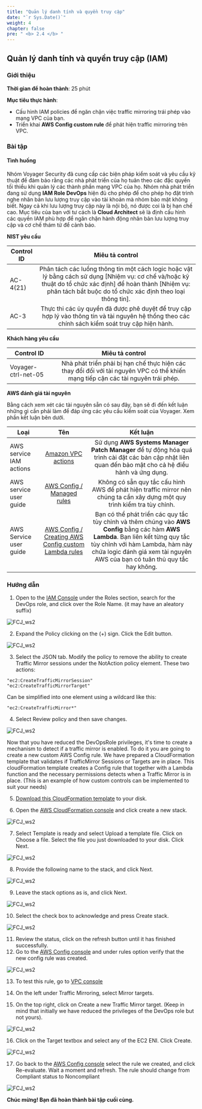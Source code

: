 ```yaml
---
title: "Quản lý danh tính và quyền truy cập"
date: "`r Sys.Date()`"
weight: 4
chapter: false
pre: " <b> 2.4 </b> "
---
```


## Quản lý danh tính và quyền truy cập (IAM)

### Giới thiệu

**Thời gian để hoàn thành**: 25 phút

**Mục tiêu thực hành**:

- Cấu hình IAM policies để ngăn chặn việc traffic mirroring trái phép vào mạng VPC của bạn.
- Triển khai **AWS Config custom rule** để phát hiện traffic mirroring trên VPC.

### Bài tập

#### Tình huống

Nhóm Voyager Security đã cung cấp các biện pháp kiểm soát và yêu cầu kỹ thuật để đảm bảo rằng các nhà phát triển của họ tuân theo các đặc quyền tối thiểu khi quản lý các thành phần mạng VPC của họ. Nhóm nhà phát triển đang sử dụng **IAM Role DevOps** hiện đủ cho phép để cho phép họ đặt trình nghe nhân bản lưu lượng truy cập vào tài khoản mà nhóm bảo mật không biết. Ngay cả khi lưu lượng truy cập này là nội bộ, nó được coi là bị hạn chế cao. Mục tiêu của bạn với tư cách là **Cloud Architect** sẽ là định cấu hình các quyền IAM phù hợp để ngăn chặn hành động nhân bản lưu lượng truy cập và cơ chế thám tử để cảnh báo.

**NIST yêu cầu**

| Control ID |                                                                                                     Miêu tả control                                                                                                      |
| ---------- | :----------------------------------------------------------------------------------------------------------------------------------------------------------------------------------------------------------------------: |
| AC-4(21)   | Phân tách các luồng thông tin một cách logic hoặc vật lý bằng cách sử dụng [Nhiệm vụ: cơ chế và/hoặc kỹ thuật do tổ chức xác định] để hoàn thành [Nhiệm vụ: phân tách bắt buộc do tổ chức xác định theo loại thông tin]. |
| AC-3       |                                    Thực thi các ủy quyền đã được phê duyệt để truy cập hợp lý vào thông tin và tài nguyên hệ thống theo các chính sách kiểm soát truy cập hiện hành.                                     |

**Khách hàng yêu cầu**

| Control ID          |                                                          Miêu tả control                                                          |
| ------------------- | :-------------------------------------------------------------------------------------------------------------------------------: |
| Voyager-ctrl-net-05 | Nhà phát triển phải bị hạn chế thực hiện các thay đổi đối với tài nguyên VPC có thể khiến mạng tiếp cận các tài nguyên trái phép. |

**AWS đánh giá tài nguyên**

Bằng cách xem xét các tài nguyên sẵn có sau đây, bạn sẽ đi đến kết luận những gì cần phải làm để đáp ứng các yêu cầu kiểm soát của Voyager. Xem phần kết luận bên dưới.

| Loại                    |                                                                                 Tên                                                                                  |                                                                                                                      Kết luận                                                                                                                       |
| ----------------------- | :------------------------------------------------------------------------------------------------------------------------------------------------------------------: | :-------------------------------------------------------------------------------------------------------------------------------------------------------------------------------------------------------------------------------------------------: |
| AWS service IAM actions |                              [Amazon VPC actions](https://docs.aws.amazon.com/AWSEC2/latest/APIReference/OperationList-query-vpc.html)                               |                                               Sử dụng **AWS Systems Manager Patch Manager** để tự động hóa quá trình cài đặt các bản cập nhật liên quan đến bảo mật cho cả hệ điều hành và ứng dụng.                                                |
| AWS service user guide  |                       [AWS Config / Managed rules](https://docs.aws.amazon.com/config/latest/developerguide/managed-rules-by-aws-config.html)                        |                                                              Không có sẵn quy tắc cấu hình AWS để phát hiện traffic mirror nên chúng ta cần xây dựng một quy trình kiểm tra tùy chỉnh.                                                              |
| AWS Service user guide  | [AWS Config / Creating AWS Config custom Lambda rules](https://docs.aws.amazon.com/config/latest/developerguide/evaluate-config_develop-rules_lambda-functions.html) | Bạn có thể phát triển các quy tắc tùy chỉnh và thêm chúng vào **AWS Config** bằng các hàm **AWS Lambda**. Bạn liên kết từng quy tắc tùy chỉnh với hàm Lambda, hàm này chứa logic đánh giá xem tài nguyên AWS của bạn có tuân thủ quy tắc hay không. |

### Hướng dẫn

1. Open to the [IAM Console](https://us-east-1.console.aws.amazon.com/iamv2/home?region=us-east-1#) under the Roles section, search for the DevOps role, and click over the Role Name. (it may have an aleatory suffix)

![FCJ_ws2](/images/2.scenario/211.png)

2. Expand the Policy clicking on the (+) sign. Click the Edit button.

![FCJ_ws2](/images/2.scenario/212.png)

3. Select the JSON tab. Modify the policy to remove the ability to create Traffic Mirror sessions under the NotAction policy element. These two actions:

```
"ec2:CreateTrafficMirrorSession"
"ec2:CreateTrafficMirrorTarget"
```

Can be simplified into one element using a wildcard like this:

```
"ec2:CreateTrafficMirror*"
```

4. Select Review policy and then save changes.

![FCJ_ws2](/images/2.scenario/213.png)

Now that you have reduced the DevOpsRole privileges, it's time to create a mechanism to detect if a traffic mirror is enabled. To do it you are going to create a new custom AWS Config rule. We have prepared a CloudFormation template that validates if TrafficMirror Sessions or Targets are in place. This cloudFormation template creates a Config rule that together with a Lambda function and the necessary permissions detects when a Traffic Mirror is in place. (This is an example of how custom controls can be implemented to suit your needs)

5. [Download this CloudFormation template](https://static.us-east-1.prod.workshops.aws/public/7609f68d-8f02-45f1-ac24-da0e810d440f/static/Custom-Rule-Traffic-Mirror.yaml) to your disk.

6. Open the [AWS CloudFormation console](https://console.aws.amazon.com/cloudformation/home?region=us-east-1#/stacks/new?stackName=traffic-mirror) and click create a new stack.

![FCJ_ws2](/images/2.scenario/214.png)

7. Select Template is ready and select Upload a template file. Click on Choose a file. Select the file you just downloaded to your disk. Click Next.

![FCJ_ws2](/images/2.scenario/215.png)

8. Provide the following name to the stack, and click Next.

![FCJ_ws2](/images/2.scenario/216.png)

9. Leave the stack options as is, and click Next.

![FCJ_ws2](/images/2.scenario/217.png)

10. Select the check box to acknowledge and press Create stack.

![FCJ_ws2](/images/2.scenario/218.png)

11. Review the status, click on the refresh button until it has finished successfully.
12. Go to the [AWS Config console](https://us-east-1.console.aws.amazon.com/config/home?region=us-east-1#) and under rules option verify that the new config rule was created.

![FCJ_ws2](/images/2.scenario/219.png)

13. To test this rule, go to [VPC console](https://us-east-1.console.aws.amazon.com/vpc/home?region=us-east-1#)

14. On the left under Traffic Mirroring, select Mirror targets.

15. On the top right, click on Create a new Traffic Mirror target. (Keep in mind that initially we have reduced the privileges of the DevOps role but not yours).

![FCJ_ws2](/images/2.scenario/220.png)

16. Click on the Target textbox and select any of the EC2 ENI. Click Create.

![FCJ_ws2](/images/2.scenario/221.png)

17. Go back to the [AWS Config console](https://us-east-1.console.aws.amazon.com/config/home?region=us-east-1#) select the rule we created, and click Re-evaluate. Wait a moment and refresh. The rule should change from Compliant status to Noncompliant

![FCJ_ws2](/images/2.scenario/222.png)

**Chúc mừng! Bạn đã hoàn thành bài tập cuối cùng.**

